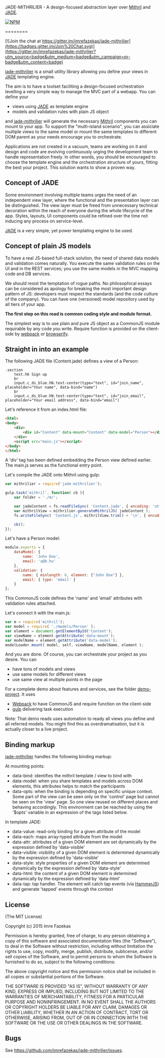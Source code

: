 JADE-MITHRILIER - A design-focused abstraction layer over [Mithril](https://lhorie.github.io/mithril/) and [JADE](http://jade-lang.com).

[![NPM](https://nodei.co/npm/jade-mithrilier.png)](https://nodei.co/npm/jade-mithrilier/)

========

[![Join the chat at https://gitter.im/imrefazekas/jade-mithrilier](https://badges.gitter.im/Join%20Chat.svg)](https://gitter.im/imrefazekas/jade-mithrilier?utm_source=badge&utm_medium=badge&utm_campaign=pr-badge&utm_content=badge)

[jade-mithrilier](https://github.com/imrefazekas/jade-mithrilier) is a small utility library allowing you define your views in [JADE](http://jade-lang.com) templating engine.

The aim is to have a toolset faciliting a design-focused orchestration levelling a very simple way to manage the MVC part of a webapp. You can define your

- views using [JADE](http://jade-lang.com) as template engine
- models and validation rules with plain JS object

and [jade-mithrilier](https://github.com/imrefazekas/jade-mithrilier) will generate the necessary  [Mithril](https://lhorie.github.io/mithril/) components you can mount to your app.
To support the "multi-island scenario", you can assiciate multiple views to the same model or mount the same templates to different DOM parent as your needs encourage you to orchestrate.

Applications are not created in a vacuum, teams are working on it and design and code are evolving continuously urging the development team to handle representation freely.
In other words, you should be encouraged to choose the template engine and the orchestration structure of yours, fitting the best your project. This solution wants to show a proven way.


## Concept of JADE

Some environment involving multiple teams urges the need of an independent view layer, where the functional and the presentation layer can be distinguished.
The view layer must be freed from unnecessary technical decoration within the reach of everyone during the whole lifecycle of the app.
Styles, layouts, UI components could be refined over the time not inducing any process on service-level.

[JADE](http://jade-lang.com) is a very simple, yet power templating engine to be used.


## Concept of plain JS models

To have a real JS-based full-stack solution, the need of shared data models and validation comes naturally. You execute the same validation rules on the UI and in the REST services; you use the same models in the MVC mapping code and DB services.

We should resist the temptation of rogue paths. No philosophical essays can be considered as apology for breaking the most important design pattern of JS: developers must respect the standards (and the code culture of the company).
You can have one (versioned) model repository used by all tiers of your app.

__The first step on this road is common coding style and module format.__

The simplest way is to use plain and pure JS object as a CommonJS module requirable by any code you write.
Require function is provided on the client-side by [webpack](https://webpack.github.io) or [browserify](http://browserify.org).


## Straight in into an example

The following JADE file (Content.jade) defines a view of a Person:

```jade
.section
	text.h6 Sign up
	br
	input.c_ds_blue.hN.text-center(type="text", id="join_name", placeholder="Your name", data-bind="name")
	br
	input.c_ds_blue.hN.text-center(type="text", id="join_email", placeholder="Your email address", data-bind="email")
```

Let's reference it from an index.html file:

```html
<html>
<body>
	<div>
		<div id="Content" data-mount="Content" data-model="Person"></div>
	</div>
	<script src="main.js"></script>
</body>
</html>
```

A 'div' tag has been defined embedding the Person view defined earlier.
The main.js serves as the functional entry point.

Let's compile the JADE onto Mithril using gulp:

```javascript
var mithrilier = require('jade-mithrilier');

gulp.task('mithril', function( cb ){
	var folder = './m/';

	var jadeContent = fs.readFileSync( 'Content.jade', { encoding: 'utf8' });
	var mithrilView = mithrilier.generateMithrilJS( jadeContent );
	fs.writeFileSync( 'Content.js', mithrilView.trim() + '\n', { encoding: 'utf8' } );

	cb();
});
```

Let's have a Person model:

```javascript
module.exports = {
	dataModel: {
		name: 'John Doe',
		email: 'a@b.hu'
	},
	validation: {
		name: { minlength: 6, element: ["John Doe"] },
		email: { type: 'email' }
	}
};
```

This CommonJS code defines the 'name' and 'email' attributes with validation rules attached.

Let's connect it with the main.js:

```javascript
var m = require('mithril');
var model = require( './models/Person' );
var element = document.getElementById('Content');
var viewName = element.getAttribute('data-mount');
var modelName = element.getAttribute('data-model');
modelLoader.mount( model, self, viewName, modelName, element );
```

And you are done.
Of course, you can orchestrate your project as you desire. You can
- have tons of models and views
- use same models for different views
- use same view at multiple points in the page

For a complete demo about features and services, see the folder [demo-project](https://github.com/imrefazekas/jade-mithrilier/tree/master/demo-project). It uses
- [Webpack](http://webpack.github.io) to have CommonJS and require function on the client-side
- [gulp](http://gulpjs.com) delivering task execution

Note: That demo reads uses automation to ready all views you define and all referred models. You might find this as overdramatisation, but it is actually closer to a live project.


## Binding markup

[jade-mithrilier](https://github.com/imrefazekas/jade-mithrilier) handles the following binding markup:

At mounting points:

- data-bind: identifies the mithril template / view to bind with
- data-model: when you share templates and models across DOM elements, this attributes helps to match the participants
- data-opts: when the binding is depending on specific unique context. Some part of the view can be seen only on the 'control' page but cannot be seen on the 'view' page. So one view reused on different places and behaving accordingly. This environment can be reached by using the '$opts' variable in an expression of the tags listed below.

In template JADE:

- data-value: read-only binding for a given attribute of the model
- data-each: maps array-typed attribute from the model
- data-attr: attributes of a given DOM element are set dynamically by the expression defined by 'data-visible'
- data-visible: visibility of a given DOM element is determined dynamically by the expression defined by 'data-visible'
- data-style: style properties of a given DOM element are determined dynamically by the expression defined by 'data-style'
- data-html: the content of a given DOM element is determined dynamically by the expression defined by 'data-html'
- data-tap: tap handler. The element will catch tap events (via [HammerJS](http://hammerjs.github.io)) and generate 'tapped' events through the context


## License

(The MIT License)

Copyright (c) 2015 Imre Fazekas

Permission is hereby granted, free of charge, to any person obtaining a copy of
this software and associated documentation files (the "Software"), to deal in
the Software without restriction, including without limitation the rights to
use, copy, modify, merge, publish, distribute, sublicense, and/or sell copies of
the Software, and to permit persons to whom the Software is furnished to do so,
subject to the following conditions:

The above copyright notice and this permission notice shall be included in all
copies or substantial portions of the Software.

THE SOFTWARE IS PROVIDED "AS IS", WITHOUT WARRANTY OF ANY KIND, EXPRESS OR
IMPLIED, INCLUDING BUT NOT LIMITED TO THE WARRANTIES OF MERCHANTABILITY, FITNESS
FOR A PARTICULAR PURPOSE AND NONINFRINGEMENT. IN NO EVENT SHALL THE AUTHORS OR
COPYRIGHT HOLDERS BE LIABLE FOR ANY CLAIM, DAMAGES OR OTHER LIABILITY, WHETHER
IN AN ACTION OF CONTRACT, TORT OR OTHERWISE, ARISING FROM, OUT OF OR IN
CONNECTION WITH THE SOFTWARE OR THE USE OR OTHER DEALINGS IN THE SOFTWARE.


## Bugs

See <https://github.com/imrefazekas/jade-mithrilier/issues>.
